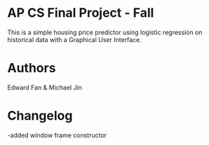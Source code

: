 AP CS Final Project - Fall
==============
This is a simple housing price predictor using logistic regression on historical data with a Graphical User Interface.

Authors
==============
Edward Fan & Michael Jin

Changelog
==============
-added window frame constructor
